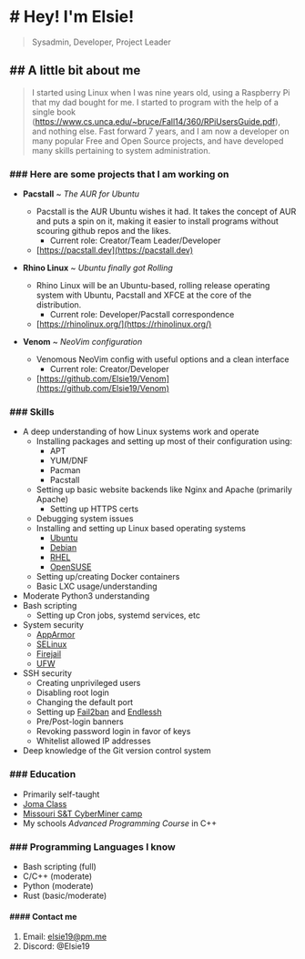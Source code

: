 # # Hey! I'm Elsie!

> Sysadmin, Developer, Project Leader

## ## A little bit about me
> I started using Linux when I was nine years old, using a Raspberry Pi that my dad bought for me. I started to program with the help of a single book (https://www.cs.unca.edu/~bruce/Fall14/360/RPiUsersGuide.pdf), and nothing else. Fast forward 7 years, and I am now a developer on many popular Free and Open Source projects, and have developed many skills pertaining to system administration.

### ### Here are some projects that I am working on

* **Pacstall** ~ _The AUR for Ubuntu_
	- Pacstall is the AUR Ubuntu wishes it had. It takes the concept of AUR and puts a spin on it, making it easier to install programs without scouring github repos and the likes.
		- Current role: Creator/Team Leader/Developer
	- [https://pacstall.dev](https://pacstall.dev)

* **Rhino Linux** ~ _Ubuntu finally got Rolling_
	- Rhino Linux will be an Ubuntu-based, rolling release operating system with Ubuntu, Pacstall and XFCE at the core of the distribution.
		- Current role: Developer/Pacstall correspondence
	- [https://rhinolinux.org/](https://rhinolinux.org/)

* **Venom** ~ _NeoVim configuration_
	- Venomous NeoVim config with useful options and a clean interface
		- Current role: Creator/Developer
	- [https://github.com/Elsie19/Venom](https://github.com/Elsie19/Venom)

### ### Skills
* A deep understanding of how Linux systems work and operate
	- Installing packages and setting up most of their configuration using:
		- APT
		- YUM/DNF
		- Pacman
		- Pacstall
	- Setting up basic website backends like Nginx and Apache (primarily Apache)
		- Setting up HTTPS certs
	- Debugging system issues
	- Installing and setting up Linux based operating systems
		- [Ubuntu](https://ubuntu.com/)
		- [Debian](https://www.debian.org/)
		- [RHEL](https://www.redhat.com/en/technologies/linux-platforms/enterprise-linux)
		- [OpenSUSE](https://www.opensuse.org/)
	- Setting up/creating Docker containers
	- Basic LXC usage/understanding
* Moderate Python3 understanding
* Bash scripting
	- Setting up Cron jobs, systemd services, etc
* System security
	- [AppArmor](https://www.apparmor.net/)
	- [SELinux](https://www.redhat.com/en/topics/linux/what-is-selinux)
	- [Firejail](https://firejail.wordpress.com/)
	- [UFW](https://help.ubuntu.com/community/UFW)
* SSH security
	- Creating unprivileged users
	- Disabling root login
	- Changing the default port
	- Setting up [Fail2ban](https://www.fail2ban.org/wiki/index.php/Main_Page) and [Endlessh](https://github.com/skeeto/endlessh)
	- Pre/Post-login banners
	- Revoking password login in favor of keys
	- Whitelist allowed IP addresses
* Deep knowledge of the Git version control system

### ### Education
* Primarily self-taught
* [Joma Class](https://www.jomaclass.com/)
* [Missouri S&T CyberMiner camp](https://futurestudents.mst.edu/summer-camps/cyberminer-camp/)
* My schools *Advanced Programming Course* in C++

### ### Programming Languages I know
* Bash scripting (full)
* C/C++ (moderate)
* Python (moderate)
* Rust (basic/moderate)

#### #### Contact me
1. Email: <elsie19@pm.me>
2. Discord: @Elsie19
